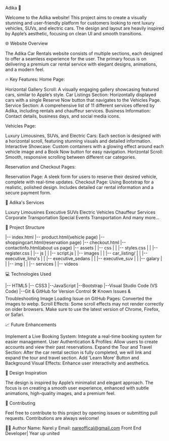 Adika 🚗

Welcome to the Adika website! This project aims to create a visually stunning and user-friendly platform for customers looking to rent luxury vehicles, SUVs, and electric cars. The design and layout are heavily inspired by Apple’s aesthetic, focusing on clean UI and smooth transitions.

🌐 Website Overview

The Adika Car Rentals website consists of multiple sections, each designed to offer a seamless experience for the user. The primary focus is on delivering a premium car rental service with elegant designs, animations, and a modern feel.

🔥 Key Features:
Home Page:

Horizontal Gallery Scroll: A visually engaging gallery showcasing featured cars, similar to Apple’s style.
Car Listings Section: Horizontally displayed cars with a single Reserve Now button that navigates to the Vehicles Page.
Service Section: A comprehensive list of 11 different services offered by Adika, including rentals and chauffeur services.
Business Information: Contact details, business days, and social media icons.

Vehicles Page:

Luxury Limousines, SUVs, and Electric Cars: Each section is designed with a horizontal scroll, featuring stunning visuals and detailed information.
Interactive Showcase: Custom containers with a glowing effect around each vehicle image and a Book Now button for easy navigation.
Horizontal Scroll: Smooth, responsive scrolling between different car categories.

Reservation and Checkout Pages:

Reservation Page: A sleek form for users to reserve their desired vehicle, complete with real-time updates.
Checkout Page: Using Bootstrap for a realistic, polished design. Includes detailed car rental information and a secure payment form.

💼 Adika's Services

Luxury Limousines
Executive SUVs
Electric Vehicles
Chauffeur Services
Corporate Transportation
Special Events Transportation
And many more...

📁 Project Structure

|-- index.html
|-- product.html(vehicle page)
|-- shoppingcart.html(reservation page)
|-- checkout.html
|-- contactinfo.html(about us page)
|-- assets
|   |-- css
|   |   |-- styles.css
|   |   |-- register.css
|   |-- js
|   |   |-- script.js
|   |-- images
|   |   |-- car_listing/
|   |   |-- executive_limo's
|   |   |-- executive_sedans
|   |   |-- executive_suv
|   |   |-- galary
|   |   |-- img
|   |   |-- services
|   |-- videos



💻 Technologies Used

|-- HTML5
|-- CSS3
|--JavaScript
|--Bootstrap
|--Visual Studio Code (VS Code)
|--Git & GitHub for Version Control
🛠 Known Issues & Troubleshooting
Image Loading Issue on GitHub Pages: Converted the images to webp.
Scroll Effects: Some scroll effects may not render correctly on older browsers. Make sure to use the latest version of Chrome, Firefox, or Safari.

📈 Future Enhancements

Implement a Live Booking System: Integrate a real-time booking system for easier management.
User Authentication & Profiles: Allow users to create accounts and view their past reservations.
Expand the Tour and Travel Section: After the car rental section is fully completed, we will link and expand the tour and travel section.
Add 'Learn More' Button and Background Visual Effects: Enhance user interactivity and aesthetics.

🎨 Design Inspiration

The design is inspired by Apple’s minimalist and elegant approach. The focus is on creating a smooth user experience, enhanced with subtle animations, high-quality images, and a premium feel.


🤝 Contributing

Feel free to contribute to this project by opening issues or submitting pull requests. Contributions are always welcome!

👨‍💻 Author
Name: Narel.y
Email: nareoffical@gmail.com
Front End Developer| Year up united
